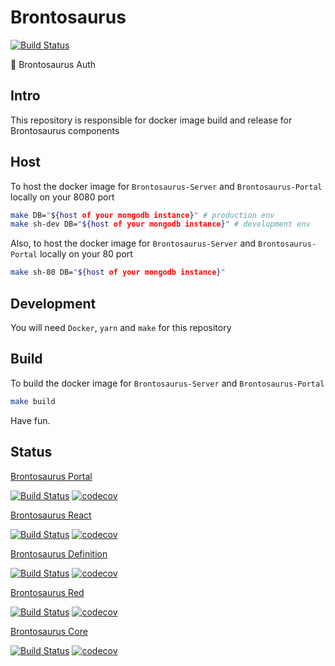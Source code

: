 # Brontosaurus

[![Build Status](https://travis-ci.org/SudoDotDog/Brontosaurus.svg?branch=master)](https://travis-ci.org/SudoDotDog/Brontosaurus)

:whale: Brontosaurus Auth

## Intro

This repository is responsible for docker image build and release for Brontosaurus components

## Host

To host the docker image for `Brontosaurus-Server` and `Brontosaurus-Portal` locally on your 8080 port

```sh
make DB="${host of your mongodb instance}" # production env
make sh-dev DB="${host of your mongodb instance}" # development env
```

Also, to host the docker image for `Brontosaurus-Server` and `Brontosaurus-Portal` locally on your 80 port

```sh
make sh-80 DB="${host of your mongodb instance}"
```

## Development

You will need `Docker`, `yarn` and `make` for this repository

## Build

To build the docker image for `Brontosaurus-Server` and `Brontosaurus-Portal`

```sh
make build
```

Have fun.

## Status

[Brontosaurus Portal](https://github.com/SudoDotDog/Brontosaurus-Portal)

[![Build Status](https://travis-ci.org/SudoDotDog/Brontosaurus-Portal.svg?branch=master)](https://travis-ci.org/SudoDotDog/Brontosaurus-Portal)
[![codecov](https://codecov.io/gh/SudoDotDog/Brontosaurus-Portal/branch/master/graph/badge.svg)](https://codecov.io/gh/SudoDotDog/Brontosaurus-Portal)

[Brontosaurus React](https://github.com/SudoDotDog/Brontosaurus-React)

[![Build Status](https://travis-ci.org/SudoDotDog/Brontosaurus-React.svg?branch=master)](https://travis-ci.org/SudoDotDog/Brontosaurus-React)
[![codecov](https://codecov.io/gh/SudoDotDog/Brontosaurus-React/branch/master/graph/badge.svg)](https://codecov.io/gh/SudoDotDog/Brontosaurus-React)

[Brontosaurus Definition](https://github.com/SudoDotDog/Brontosaurus-Definition)

[![Build Status](https://travis-ci.org/SudoDotDog/Brontosaurus-Definition.svg?branch=master)](https://travis-ci.org/SudoDotDog/Brontosaurus-Definition)
[![codecov](https://codecov.io/gh/SudoDotDog/Brontosaurus-Definition/branch/master/graph/badge.svg)](https://codecov.io/gh/SudoDotDog/Brontosaurus-Definition)

[Brontosaurus Red](https://github.com/SudoDotDog/Brontosaurus-Red)

[![Build Status](https://travis-ci.org/SudoDotDog/Brontosaurus-Red.svg?branch=master)](https://travis-ci.org/SudoDotDog/Brontosaurus-Red)
[![codecov](https://codecov.io/gh/SudoDotDog/Brontosaurus-Red/branch/master/graph/badge.svg)](https://codecov.io/gh/SudoDotDog/Brontosaurus-Red)

[Brontosaurus Core](https://github.com/SudoDotDog/Brontosaurus-Core)

[![Build Status](https://travis-ci.org/SudoDotDog/Brontosaurus-Core.svg?branch=master)](https://travis-ci.org/SudoDotDog/Brontosaurus-Core)
[![codecov](https://codecov.io/gh/SudoDotDog/Brontosaurus-Core/branch/master/graph/badge.svg)](https://codecov.io/gh/SudoDotDog/Brontosaurus-Core)
